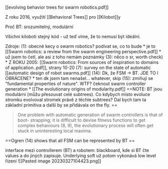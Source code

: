 [[evolving behavior trees for swarm robotics.pdf]]

Z roku 2016, využití [[Behavioral Trees]] pro [[Kilobot]]y

Proč BT: srozumitelný, modulární

Všichni kiloboti stejný kód - už teď víme, že to nemusí být ideální.

Zdroje:
(1): obecné kecy o swarm robotics? podívat se, co to bude
	* je to [[Swarm robotics: a review from the swarm engineering perspective.pdf]]
	* už jsem to četl, ale asi z toho nemám poznámky 
(3): něco o sr, worth check)
	* Z ROKU 2005: [[Swarm robotics: From sources of inspiration to domains of application..pdf]], strany 10-20
(7): survey on the state of automatic
	[[automatic design of robot swarms.pdf]]
(14): Dk, že FSM -> BT. JDE TO I OBRÁCENE?
	* ten dk jsem tam nenašel... whatever, skip
(15): zmiňují se "fundamental properties of nature". WTF? čeknout
swarm controller generation
	* [[The evolutionary origins of modularity.pdf]] 
==NOTE: BT jsou modulární (můžu přesouvat celé subtrees). Co kdybych místo evoluce stromku evolvoval stromek právě z těchle subtrees? Dal bych tam ta základní primitiva a další by se přidávala on the fly.  ==

> One problem with automatic generation of swarm controllers is that of boot-
strapping; it is difficult to devise fitness functions to get complex behaviours (8, 9),
the evolutionary process will often get stuck in uninteresting local maxima.

==Ogren (14) shows that all FSM can be represented by BT ==

interface mezi controllerem (BT) a robotem: blackboard, kde si BT čte values a do jiných zapisuje. Underlying soft už potom vykonává low level řízení
![[Pasted image 20230327104423.png]]
